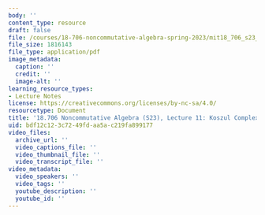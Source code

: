 ```yaml
---
body: ''
content_type: resource
draft: false
file: /courses/18-706-noncommutative-algebra-spring-2023/mit18_706_s23_lec11.pdf
file_size: 1816143
file_type: application/pdf
image_metadata:
  caption: ''
  credit: ''
  image-alt: ''
learning_resource_types:
- Lecture Notes
license: https://creativecommons.org/licenses/by-nc-sa/4.0/
resourcetype: Document
title: '18.706 Noncommutative Algebra (S23), Lecture 11: Koszul Complexes'
uid: bdf12c12-3c72-49fd-aa5a-c219fa899177
video_files:
  archive_url: ''
  video_captions_file: ''
  video_thumbnail_file: ''
  video_transcript_file: ''
video_metadata:
  video_speakers: ''
  video_tags: ''
  youtube_description: ''
  youtube_id: ''
---
```

